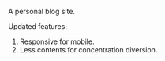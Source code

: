 A personal blog site.

Updated features:
1. Responsive for mobile.
2. Less contents for concentration diversion.
